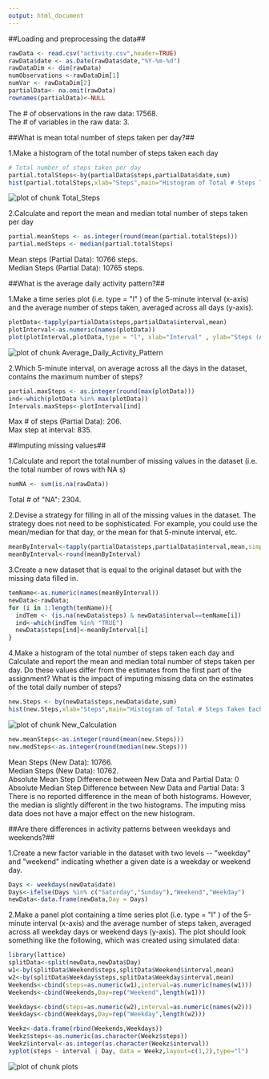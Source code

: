 ```yaml
---
output: html_document
---
```


##Loading and preprocessing the data##


```r
rawData <- read.csv("activity.csv",header=TRUE)
rawData$date <- as.Date(rawData$date,"%Y-%m-%d")
rawDataDim <- dim(rawData)
numObservations <-rawDataDim[1]
numVar <- rawDataDim[2]
partialData<- na.omit(rawData)
rownames(partialData)<-NULL
```
The # of observations in the raw data: 17568.  
The # of variables in the raw data: 3.

##What is mean total number of steps taken per day?##

1.Make a histogram of the total number of steps taken each day

```r
# Total number of steps taken per day
partial.totalSteps<-by(partialData$steps,partialData$date,sum)
hist(partial.totalSteps,xlab="Steps",main="Histogram of Total # Steps Taken Each Day")
```

![plot of chunk Total_Steps](figure/Total_Steps-1.png) 

2.Calculate and report the mean and median total number of steps taken per day

```r
partial.meanSteps <- as.integer(round(mean(partial.totalSteps)))
partial.medSteps <- median(partial.totalSteps)
```
Mean steps (Partial Data): 10766 steps.  
Median Steps (Partial Data): 10765 steps.

##What is the average daily activity pattern?##

1.Make a time series plot (i.e.  type = "l" ) of the 5-minute interval (x-axis) and the average number of steps taken, averaged across all days (y-axis).


```r
plotData<-tapply(partialData$steps,partialData$interval,mean)
plotInterval<-as.numeric(names(plotData))
plot(plotInterval,plotData,type = "l", xlab="Interval" , ylab="Steps (Average Over Days)")
```

![plot of chunk Average_Daily_Activity_Pattern](figure/Average_Daily_Activity_Pattern-1.png) 

2.Which 5-minute interval, on average across all the days in the dataset, contains the maximum number of steps?

```r
partial.maxSteps <- as.integer(round(max(plotData)))
ind<-which(plotData %in% max(plotData))
Intervals.maxSteps<-plotInterval[ind]
```
Max # of steps (Partial Data): 206.  
Max step at interval: 835.

##Imputing missing values##

1.Calculate and report the total number of missing values in the dataset (i.e. the total number of rows with  NA s)

```r
numNA <- sum(is.na(rawData))
```

Total # of "NA": 2304.

2.Devise a strategy for filling in all of the missing values in the dataset. The strategy does not need to be sophisticated. For example, you could use the mean/median for that day, or the mean for that 5-minute interval, etc.

```r
meanByInterval<-tapply(partialData$steps,partialData$interval,mean,simply=TRUE)
meanByInterval<-round(meanByInterval)
```


3.Create a new dataset that is equal to the original dataset but with the missing data filled in.

```r
temName<-as.numeric(names(meanByInterval))
newData<-rawData;
for (i in 1:length(temName)){
  indTem <- (is.na(newData$steps) & newData$interval==temName[i])
  ind<-which(indTem %in% "TRUE")
  newData$steps[ind]<-meanByInterval[i]
}
```
4.Make a histogram of the total number of steps taken each day and Calculate and report the mean and median total number of steps taken per day. Do these values differ from the estimates from the first part of the assignment? What is the impact of imputing missing data on the estimates of the total daily number of steps?


```r
new.Steps <- by(newData$steps,newData$date,sum)
hist(new.Steps,xlab="Steps",main="Histogram of Total # Steps Taken Each Day")
```

![plot of chunk New_Calculation](figure/New_Calculation-1.png) 

```r
new.meanSteps<-as.integer(round(mean(new.Steps)))
new.medSteps<-as.integer(round(median(new.Steps)))
```
Mean Steps (New Data): 10766.  
Median Steps (New Data): 10762.  
Absolute Mean Step Difference between New Data and Partial Data: 0  
Absolute Median Step Difference between New Data and Partial Data: 3  
There is no reported difference in the mean of both histograms. However, the median is slightly different in the two histograms. The imputing miss data does not have a major effect on the new histogram.


##Are there differences in activity patterns between weekdays and weekends?##

1.Create a new factor variable in the dataset with two levels -- "weekday" and "weekend" indicating whether a given date is a weekday or weekend day.

```r
Days <- weekdays(newData$date)
Days<-ifelse(Days %in% c("Saturday","Sunday"),"Weekend","Weekday")
newData<-data.frame(newData,Day = Days)
```

2.Make a panel plot containing a time series plot (i.e.  type = "l" ) of the 5-minute interval (x-axis) and the average number of steps taken, averaged across all weekday days or weekend days (y-axis). The plot should look something like the following, which was created using simulated data:


```r
library(lattice)
splitData<-split(newData,newData$Day)
w1<-by(splitData$Weekend$steps,splitData$Weekend$interval,mean)
w2<-by(splitData$Weekday$steps,splitData$Weekday$interval,mean)
Weekends<-cbind(steps=as.numeric(w1),interval=as.numeric(names(w1)))
Weekends<-cbind(Weekends,Day=rep("Weekend",length(w1)))

Weekdays<-cbind(steps=as.numeric(w2),interval=as.numeric(names(w2)))
Weekdays<-cbind(Weekdays,Day=rep("Weekday",length(w2)))

Weekz<-data.frame(rbind(Weekends,Weekdays))
Weekz$steps<-as.numeric(as.character(Weekz$steps))
Weekz$interval<-as.integer(as.character(Weekz$interval))
xyplot(steps ~ interval | Day, data = Weekz,layout=c(1,2),type="l")
```

![plot of chunk plots](figure/plots-1.png) 

